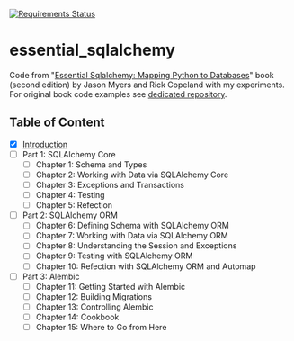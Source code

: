 [![Requirements Status](https://requires.io/github/lancelote/essential_sqlalchemy/requirements.svg?branch=master)](https://requires.io/github/lancelote/essential_sqlalchemy/requirements/?branch=master)

# essential_sqlalchemy

Code from "[Essential Sqlalchemy: Mapping Python to Databases][1]" book (second edition) by Jason Myers and Rick Copeland with my experiments. For original book code examples see [dedicated repository][2].

  [1]: https://www.goodreads.com/book/show/27560172-essential-sqlalchemy
  [2]: https://github.com/oreillymedia/essential-sqlalchemy-2e

## Table of Content

 - [x] [Introduction](src/intro/)
 - [ ] Part 1: SQLAlchemy Core
     - [ ] Chapter 1: Schema and Types
     - [ ] Chapter 2: Working with Data via SQLAlchemy Core
     - [ ] Chapter 3: Exceptions and Transactions
     - [ ] Chapter 4: Testing
     - [ ] Chapter 5: Refection
 - [ ] Part 2: SQLAlchemy ORM
     - [ ] Chapter 6: Defining Schema with SQLAlchemy ORM
     - [ ] Chapter 7: Working with Data via SQLAlchemy ORM
     - [ ] Chapter 8: Understanding the Session and Exceptions
     - [ ] Chapter 9: Testing with SQLAlchemy ORM
     - [ ] Chapter 10: Refection with SQLAlchemy ORM and Automap
 - [ ] Part 3: Alembic
     - [ ] Chapter 11: Getting Started with Alembic
     - [ ] Chapter 12: Building Migrations
     - [ ] Chapter 13: Controlling Alembic
     - [ ] Chapter 14: Cookbook
     - [ ] Chapter 15: Where to Go from Here

